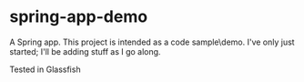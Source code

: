 # spring-app-demo

A Spring app. This project is intended as a code sample\demo. I've only just started; I'll be adding stuff as I go along.

Tested in Glassfish
